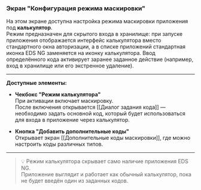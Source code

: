 ### Экран "Конфигурация режима маскировки"

На этом экране доступна настройка режима маскировки приложения под **калькулятор**.  
Режим предназначен для скрытого входа в хранилище: при запуске приложения отображается интерфейс калькулятора вместо стандартного окна авторизации, а в списке приложений стандартная иконка EDS NG заменяется на иконку калькулятора. Ввод определённого кода активирует заранее заданное действие (например, вход в хранилище или его экстренное удаление).

---

**Доступные элементы:**

- **Чекбокс "Режим калькулятора"**  
  При активации включает маскировку.  
  После включения открывается [[Диалог задания кода]] — необходимо задать основной код, который будет использоваться для входа в приложение через калькулятор.

- **Кнопка "Добавить дополнительные коды"**  
  Открывает экран [[Дополнительные коды маскировки]], где можно настроить коды различных типов.

---

> 💡 Режим калькулятора скрывает само наличие приложения EDS NG.  
> Приложение выглядит и работает как обычный калькулятор, пока не будет введён один из заданных кодов.
